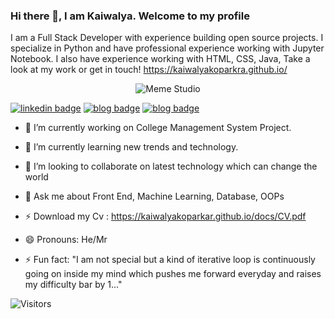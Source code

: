 ### Hi there 👋, I am Kaiwalya. Welcome to my profile

I am a Full Stack Developer with experience building open source projects. I specialize in Python and have professional experience working with Jupyter Notebook. I also have experience working with HTML, CSS, Java, Take a look at my work or get in touch!
https://kaiwalyakoparkra.github.io/ 

<p align="center">
  <img align="center" alt="Meme Studio" src="https://github.com/viclafouch/viclafouch/blob/master/img/pack.png" />
</p>


[![linkedin badge](https://img.shields.io/badge/linkedin-kaiwalyakoparkar-0077b5?style=flat-square&logo=linkedin)](https://www.linkedin.com/in/kaiwalya-koparkar-0a0894191/)
[![blog badge](https://img.shields.io/badge/personalwebsite-kaiwalyakoparkar.github.io-1f425f?style=flat-square)](https://kaiwalyakoparkar.github.io/)
[![blog badge](https://img.shields.io/badge/github-kaiwalyakoparkar-1f425f?style=flat-square)](https://gihub.com/kaiwalyakoparkar)

- 🔭 I’m currently working on College Management System Project.
- 🌱 I’m currently learning new trends and technology.
- 👯 I’m looking to collaborate on latest technology which can change the world
- 💬 Ask me about Front End, Machine Learning, Database, OOPs
- ⚡ Download my Cv : https://kaiwalyakoparkar.github.io/docs/CV.pdf

- 😄 Pronouns: He/Mr
- ⚡ Fun fact: "I am not special but a kind of iterative loop is continuously going on inside my mind which pushes me forward everyday and raises my difficulty bar by 1..."

![Visitors](https://visitor-badge.glitch.me/badge?page_id=kaiwalyakoparkar.kaiwalyakoparkar)
